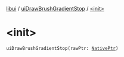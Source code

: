 [libui](../index.md) / [uiDrawBrushGradientStop](index.md) / [&lt;init&gt;](./-init-.md)

# &lt;init&gt;

`uiDrawBrushGradientStop(rawPtr: `[`NativePtr`](../../kotlinx.cinterop/-native-ptr.md)`)`